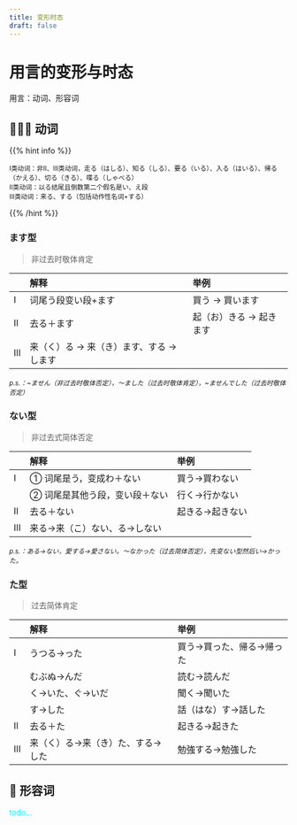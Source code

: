 ```yaml
---
title: 变形时态
draft: false
---
```


# 用言的变形与时态

用言：动词、形容词

## 🏃🏻‍♀️ 动词

{{% hint info %}}

<small>I类动词：非II、III类动词，走る（はしる）、知る（しる）、要る（いる）、入る（はいる）、帰る（かえる）、切る（きる）、喋る（しゃべる）</small><br>
<small>II类动词：以る结尾且倒数第二个假名是い、え段 </small><br>
<small>III类动词：来る、する（包括动作性名词+する）</small>

{{% /hint %}}

### ます型
> 非过去时敬体肯定

|  | 解释 | 举例 |
| :--- | :--- | :--- |
| I | 词尾う段变い段+ます | 買う → 買います |
| II | 去る＋ます | 起（お）きる → 起きます |
| III | 来（く）る → 来（き）ます、する → します | |

*<small>p.s.：~ません（非过去时敬体否定），〜ました（过去时敬体肯定），~ませんでした（过去时敬体否定）</small>*

### ない型
> 非过去式简体否定

|  | 解释 | 举例 |
| :--- | :--- | :--- |
| I | ① 词尾是う，变成わ＋ない | 買う→買わない |
| | ② 词尾是其他う段，变い段＋ない | 行く→行かない |
| II | 去る＋ない | 起きる→起きない |
| III | 来る→来（こ）ない、る→しない | |

*<small>p.s.：ある→ない，愛する→愛さない。〜なかった（过去简体否定），先变ない型然后い→かった。</small>*

### た型
> 过去简体肯定

|  | 解释 | 举例 |
| :--- | :--- | :--- |
| I | うつる→った | 買う→買った、帰る→帰った |
| | むぶぬ→んだ | 読む→読んだ |
| | く→いた、ぐ→いだ | 聞く→聞いた |
| | す→した | 話（はな）す→話した |
| II | 去る＋た | 起きる→起きた |
| III | 来（く）る→来（き）た、する→した | 勉強する→勉強した |

## 🦩 形容词

<font color="cyan">todo...</font>